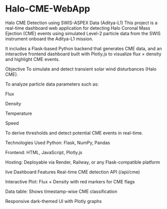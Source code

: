 # Halo-CME-WebApp
Halo CME Detection using SWIS-ASPEX Data (Aditya-L1)
This project is a real-time dashboard web application for detecting Halo Coronal Mass Ejection (CME) events using simulated Level-2 particle data from the SWIS instrument onboard the Aditya-L1 mission.

It includes a Flask-based Python backend that generates CME data, and an interactive frontend dashboard built with Plotly.js to visualize flux × density and highlight CME events.

Objective
To simulate and detect transient solar wind disturbances (Halo CME).

To analyze particle data parameters such as:

Flux

Density

Temperature

Speed

To derive thresholds and detect potential CME events in real-time.

Technologies Used
Python: Flask, NumPy, Pandas

Frontend: HTML, JavaScript, Plotly.js

Hosting: Deployable via Render, Railway, or any Flask-compatible platform

live Dashboard Features
Real-time CME detection API (/api/cme)

Interactive Plot: Flux × Density with red markers for CME flags

Data table: Shows timestamp-wise CME classification

Responsive dark-themed UI with Plotly graphs
